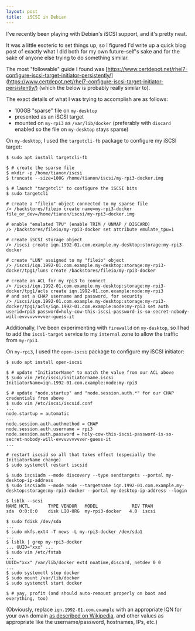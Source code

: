 ```yaml
---
layout: post
title:  iSCSI in Debian
---
```


I've recently been playing with Debian's iSCSI support, and it's pretty neat.

It was a little esoteric to set things up, so I figured I'd write up a quick blog post of exactly what I did both for my own future-self's sake and for the sake of anyone else trying to do something similar.

The most "followable" guide I found was [https://www.certdepot.net/rhel7-configure-iscsi-target-initiator-persistently/](https://www.certdepot.net/rhel7-configure-iscsi-target-initiator-persistently/) (which the below is probably really similar to).

The exact details of what I was trying to accomplish are as follows:

- 100GB "sparse" file on `my-desktop`
- presented as an iSCSI target
- mounted on `my-rpi3` as `/var/lib/docker` (preferably with `discard` enabled so the file on `my-desktop` stays sparse)

On `my-desktop`, I used the `targetcli-fb` package to configure my iSCSI target:

```console
$ sudo apt install targetcli-fb

$ # create the sparse file
$ mkdir -p /home/tianon/iscsi
$ truncate --size=100G /home/tianon/iscsi/my-rpi3-docker.img

$ # launch "targetcli" to configure the iSCSI bits
$ sudo targetcli

# create a "fileio" object connected to my sparse file
/> /backstores/fileio create name=my-rpi3-docker file_or_dev=/home/tianon/iscsi/my-rpi3-docker.img

# enable "emulated TPU" (enable TRIM / UNMAP / DISCARD)
/> /backstores/fileio/my-rpi3-docker set attribute emulate_tpu=1

# create iSCSI storage object
/> /iscsi create iqn.1992-01.com.example.my-desktop:storage:my-rpi3-docker

# create "LUN" assigned to my "fileio" object
/> /iscsi/iqn.1992-01.com.example.my-desktop:storage:my-rpi3-docker/tpg1/luns create /backstores/fileio/my-rpi3-docker

# create an ACL for my rpi3 to connect
/> /iscsi/iqn.1992-01.com.example.my-desktop:storage:my-rpi3-docker/tpg1/acls create iqn.1992-01.com.example:node:my-rpi3
# and set a CHAP username and password, for security
/> /iscsi/iqn.1992-01.com.example.my-desktop:storage:my-rpi3-docker/tpg1/acls/iqn.1992-01.com.example:node:my-rpi3 set auth userid=rpi3 password=holy-cow-this-iscsi-password-is-so-secret-nobody-will-evvvvvvvvver-guess-it
```

Additionally, I've been experimenting with `firewalld` on `my-desktop`, so I had to add the `iscsi-target` service to my `internal` zone to allow the traffic from `my-rpi3`.

On `my-rpi3`, I used the `open-iscsi` package to configure my iSCSI initiator:

```console
$ sudo apt install open-iscsi

$ # update "InitiatorName" to match the value from our ACL above
$ sudo vim /etc/iscsi/initiatorname.iscsi
InitiatorName=iqn.1992-01.com.example:node:my-rpi3

$ # update "node.startup" and "node.session.auth.*" for our CHAP credentials from above
$ sudo vim /etc/iscsi/iscsid.conf
...
node.startup = automatic
...
node.session.auth.authmethod = CHAP
node.session.auth.username = rpi3
node.session.auth.password = holy-cow-this-iscsi-password-is-so-secret-nobody-will-evvvvvvvvver-guess-it
...

# restart iscsid so all that takes effect (especially the InitiatorName change)
$ sudo systemctl restart iscsid

$ sudo iscsiadm --mode discovery --type sendtargets --portal my-desktop-ip-address
$ sudo iscsiadm --mode node --targetname iqn.1992-01.com.example.my-desktop:storage:my-rpi3-docker --portal my-desktop-ip-address --login

$ lsblk --scsi
NAME HCTL       TYPE VENDOR   MODEL             REV TRAN
sda  0:0:0:0    disk LIO-ORG  my-rpi3-docker   4.0  iscsi

$ sudo fdisk /dev/sda
...
$ sudo mkfs.ext4 -T news -L my-rpi3-docker /dev/sda1
...
$ lsblk | grep my-rpi3-docker
... UUID="xxx" ...
$ sudo vim /etc/fstab
...
UUID="xxx" /var/lib/docker ext4 noatime,discard,_netdev 0 0
...
$ sudo systemctl stop docker
$ sudo mount /var/lib/docker
$ sudo systemctl start docker

$ # yay, profit (and should auto-remount properly on boot and everything, too)
```

(Obviously, replace `iqn.1992-01.com.example` with an appropriate IQN for your own domain [as described on Wikipedia](https://en.wikipedia.org/wiki/ISCSI#Addressing), and other values as appropriate like the username/password, hostnames, IPs, etc.)
